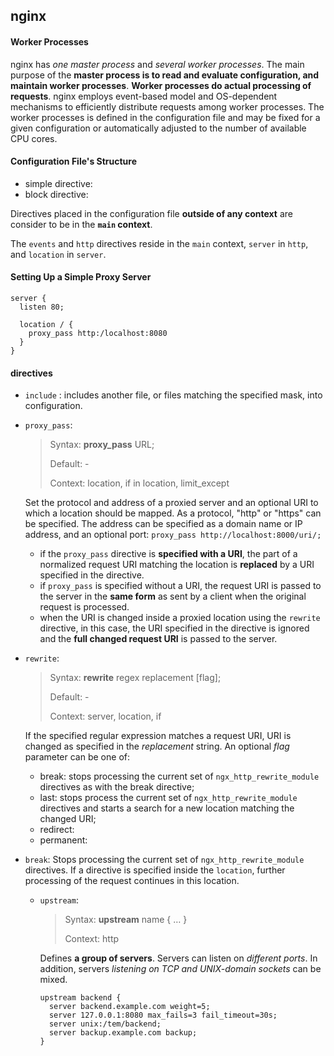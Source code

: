 ## nginx

#### Worker Processes

nginx has *one master process* and *several worker processes*. The main purpose of the **master process is to read and evaluate configuration, and maintain worker processes**. **Worker processes do actual processing of requests**. nginx employs event-based model and OS-dependent mechanisms to efficiently distribute requests among worker processes. The worker processes is defined in the configuration file and may be fixed for a given configuration or automatically adjusted to the number of available CPU cores.

#### Configuration File's Structure

- simple directive:
- block directive: 

Directives placed in the configuration file **outside of any context** are consider to be in the **`main` context**.

The `events` and `http` directives reside in the `main` context, `server` in `http`, and `location` in `server`.



#### Setting Up a Simple Proxy Server

```nginx
server {
  listen 80;
  
  location / {
  	proxy_pass http:/localhost:8080
  }
}
```



#### directives

- `include` : includes another file, or files matching the specified mask, into configuration.

- `proxy_pass`: 

  >Syntax: **proxy_pass** URL;
  >
  >Default: -
  >
  >Context: location, if in location, limit_except

  Set the protocol and address of a proxied server and an optional URI to which a location should be mapped. As a protocol, "http" or "https" can be specified. The address can be specified as a domain name or IP address, and an optional port:
  `proxy_pass http://localhost:8000/uri/;`

  - if the `proxy_pass` directive is **specified with a URI**, the part of a normalized request URI matching the location is **replaced** by a URI specified in the directive.
  - if `proxy_pass` is specified without a URI, the request URI is passed  to the server in the **same form** as sent by a client when the original request is processed.
  - when the URI is changed inside a proxied location using the `rewrite` directive, in this case, the URI specified in the directive is ignored and the **full changed request URI** is passed to the server.

- `rewrite`:

  > Syntax: **rewrite** regex replacement [flag];
  >
  > Default: -
  >
  > Context: server, location, if

  If the specified regular expression matches a request URI, URI is changed as specified in the *replacement* string.
  An optional *flag* parameter can be one of:

  - break: stops processing the current set of  `ngx_http_rewrite_module` directives as with the break directive;
  - last: stops process the current set of `ngx_http_rewrite_module` directives and starts a search for a new location matching the changed URI;
  - redirect:
  - permanent:

- `break`:
  Stops processing the current set of `ngx_http_rewrite_module` directives. If a directive is specified inside the `location`, further processing of the request continues in this location.

  - `upstream`:

    > Syntax: **upstream** name { … }
    >
    > Context: http

    Defines **a group of servers**. Servers can listen on *different ports*. In addition, servers *listening on TCP and UNIX-domain sockets* can be mixed.

    ```nginx
    upstream backend {
      server backend.example.com weight=5;
      server 127.0.0.1:8080 max_fails=3 fail_timeout=30s;
      server unix:/tem/backend;
      server backup.example.com backup;
    }
    ```

    ​